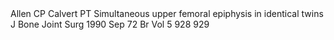 <nlm-citation citation-type="journal">
  <person-group>
    <name>
      <surname>Allen</surname>
      <given-names>CP</given-names>
    </name>
    <name>
      <surname>Calvert</surname>
      <given-names>PT</given-names>
    </name>
  </person-group>
  <article-title>Simultaneous upper femoral epiphysis in identical twins</article-title>
  <source>J Bone Joint Surg</source>
  <year>1990</year>
  <month>Sep</month>
  <volume foo="bar" baz="boz">72</volume>
  <edition>Br Vol</edition>
  <issue>5</issue>
  <fpage>928</fpage>
  <lpage>929</lpage>
</nlm-citation>